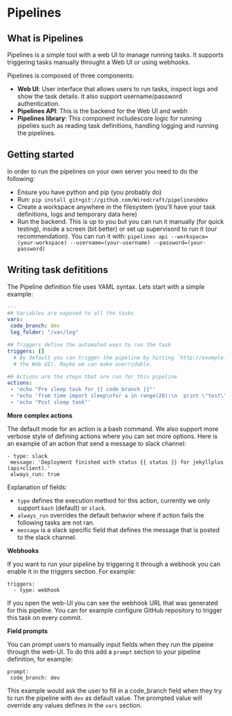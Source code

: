 # Pipelines

## What is Pipelines

Pipelines is a simple tool with a web UI to manage running tasks. It supports triggering tasks manually throught a Web
UI or using webhooks.

Pipelines is composed of three components:
 - __Web UI__: User interface that allows users to run tasks, inspect logs and show the task details. It also support
   username/password authentication.
 - __Pipelines API__: This is the backend for the Web UI and webh
 - __Pipelines library__: This component includescore logic for running pipelies such as reading task definitions,
   handling logging and running the pipelines.


## Getting started

In order to run the pipelines on your own server you need to do the following:
 - Ensure you have python and pip (you probably do)
 - Run: `pip install git+git://github.com/Wiredcraft/pipelines@dev`
 - Create a workspace anywhere in the filesystem (you'll have your task definitions, logs and temporary data here)
 - Run the backend. This is up to you but you can run it manually (for quick testing), inside a screen (bit better) or
   set up supervisord to run it (our recommendation). You can run it with: `pipelines api --workspace=(your-workspace) --username=(your-username) --password=(your-password)`

## Writing task defititions


The Pipeline definition file uses YAML syntax. Lets start with a simple example:

```yaml
---
## Variables are exposed to all the tasks
vars:
 code_branch: dev
 log_folder: "/var/log"

## Triggers define the automated ways to run the task
triggers: []
  # By default you can trigger the pipeline by hitting `http://example.com/wh/SECRET` (where `SECRET` is displayed in
  # the Web UI). Maybe we can make overridable.

## Actions are the steps tbat are run for this pipeline
actions:
 - 'echo "Pre sleep task for {{ code_branch }}"'
 - "echo 'from time import sleep\nfor a in range(20):\n  print \"test\"\n  sleep(2)' | python"
 - 'echo "Post sleep task"'
 ```

__More complex actions__

The default mode for an action is a bash command. We also support more verbose style of defining actions where you can
set more options. Here is an example of an action that send a message to slack channel:
 ```
- type: slack
  message: 'Deployment finished with status {{ status }} for jekyllplus (api+client).'
  always_run: true
```

Explanation of fields:
 - `type` defines the execution method for this action, currently we only support `bash` (default) or `slack`.
 - `always_run` overrides the default behavior where if action fails the following tasks are not ran.
 - `message` is a slack specific field that defines the message that is posted to the slack channel.

__Webhooks__

If you want to run your pipeline by triggering it through a webhook you can enable it in the triggers section. For
example:
```
triggers:
  - type: webhook
```

If you open the web-UI you can see the webhook URL that was generated for this pipeline. You can for example configure
GitHub repository to trigger this task on every commit.

__Field prompts__

You can prompt users to manually input fields when they run the pipeine through the web-UI. To do this add a `prompt`
section to your pipeline definition, for example:
```
prompt:
 code_branch: dev
```

This example would ask the user to fill in a code_branch field when they try to run the pipeline with `dev` as default
value. The prompted value will override any values defines in the `vars` section.
